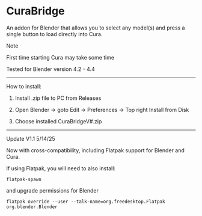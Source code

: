 ﻿# CuraBridge

 An addon for Blender that allows you to select any model(s) and press a single button to load directly into Cura.

> [!Note]
> First time starting Cura may take some time
> 
> Tested for Blender version 4.2 - 4.4

---

How to install:

1. Install .zip file to PC from Releases

2. Open Blender -> goto Edit -> Preferences -> Top right Install from Disk

3. Choose installed CuraBridgeV#.zip

---

Update V1.1 5/14/25

Now with cross-compatibility, including Flatpak support for Blender and Cura.

If using Flatpak, you will need to also install:

`flatpak-spawn`

and upgrade permissions for Blender

`flatpak override --user --talk-name=org.freedesktop.Flatpak org.blender.Blender`
